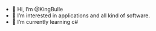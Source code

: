 - 👋 Hi, I’m @KingBulle
- 👀 I’m interested in applications and all kind of software.
- 🌱 I’m currently learning c#


<!---
KingBulle/KingBulle is a ✨ special ✨ repository because its `README.md` (this file) appears on your GitHub profile.
You can click the Preview link to take a look at your changes.
--->
